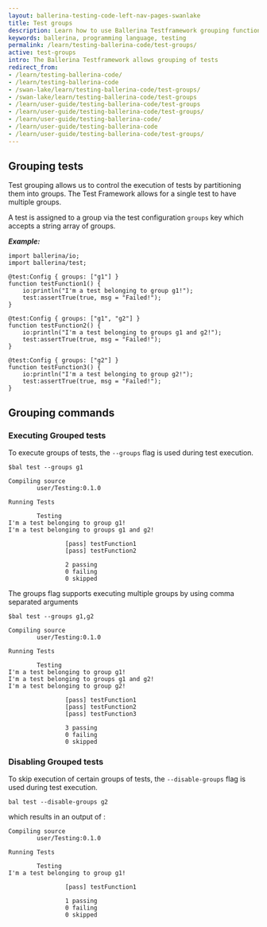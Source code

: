 ```yaml
---
layout: ballerina-testing-code-left-nav-pages-swanlake
title: Test groups
description: Learn how to use Ballerina Testframework grouping functionality
keywords: ballerina, programming language, testing
permalink: /learn/testing-ballerina-code/test-groups/
active: test-groups
intro: The Ballerina Testframework allows grouping of tests 
redirect_from:
- /learn/testing-ballerina-code/
- /learn/testing-ballerina-code
- /swan-lake/learn/testing-ballerina-code/test-groups/
- /swan-lake/learn/testing-ballerina-code/test-groups
- /learn/user-guide/testing-ballerina-code/test-groups
- /learn/user-guide/testing-ballerina-code/test-groups/
- /learn/user-guide/testing-ballerina-code/
- /learn/user-guide/testing-ballerina-code
- /learn/user-guide/testing-ballerina-code/test-groups/
---
```


## Grouping tests
Test grouping allows us to control the execution of tests by partitioning them into groups. The Test Framework allows
for a single test to have multiple groups. 

A test is assigned to a group via the test configuration `groups` key which accepts a string array of groups. 

***Example:*** 

```ballerina
import ballerina/io;
import ballerina/test;

@test:Config { groups: ["g1"] }
function testFunction1() {
    io:println("I'm a test belonging to group g1!");
    test:assertTrue(true, msg = "Failed!");
}

@test:Config { groups: ["g1", "g2"] }
function testFunction2() {
    io:println("I'm a test belonging to groups g1 and g2!");
    test:assertTrue(true, msg = "Failed!");
}

@test:Config { groups: ["g2"] }
function testFunction3() {
    io:println("I'm a test belonging to group g2!");
    test:assertTrue(true, msg = "Failed!");
}
```

## Grouping commands

### Executing Grouped tests
To execute groups of tests, the `--groups` flag is used during test execution.

```
$bal test --groups g1

Compiling source
        user/Testing:0.1.0

Running Tests

        Testing
I'm a test belonging to group g1!
I'm a test belonging to groups g1 and g2!

                [pass] testFunction1
                [pass] testFunction2

                2 passing
                0 failing
                0 skipped
```

The groups flag supports executing multiple groups by using comma separated arguments

```
$bal test --groups g1,g2

Compiling source
        user/Testing:0.1.0

Running Tests

        Testing
I'm a test belonging to group g1!
I'm a test belonging to groups g1 and g2!
I'm a test belonging to group g2!

                [pass] testFunction1
                [pass] testFunction2
                [pass] testFunction3

                3 passing
                0 failing
                0 skipped
```

### Disabling Grouped tests

To skip execution of certain groups of tests, the `--disable-groups` flag is used during test execution.

`bal test --disable-groups g2`

which results in an output of :

```
Compiling source
        user/Testing:0.1.0

Running Tests

        Testing
I'm a test belonging to group g1!

                [pass] testFunction1

                1 passing
                0 failing
                0 skipped
```
